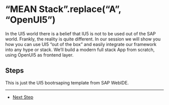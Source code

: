 # “MEAN Stack”.replace(“A”, “OpenUI5”)
  
In the UI5 world there is a belief that IU5 is not to be used out of the SAP world. Frankly, the reality is quite different.
In our session we will show you how you can use UI5 “out of the box” and easily integrate our framework into any hype or stack.
We’ll build a modern full stack App from scratch, using OpenUI5 as frontend layer.

## Steps

This is just the UI5 bootrsaping template from SAP WebIDE.

---
- [Next Step](https://github.com/d3xter666/ui5con-2019-mean-stack-with-ui5/tree/01_configure_project_dependencies)
